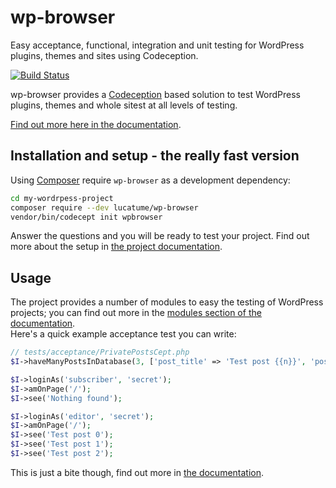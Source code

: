 wp-browser
==========
Easy acceptance, functional, integration and unit testing for WordPress plugins, themes and sites using Codeception.

[![Build Status](https://travis-ci.org/lucatume/wp-browser.svg?branch=master)](https://travis-ci.org/lucatume/wp-browser)

wp-browser provides a [Codeception](http://codeception.com/ "Codeception - BDD-style PHP testing.") based solution to
 test WordPress plugins, themes and whole sitest at all levels of testing.  

[Find out more here in the documentation](https://wpbrowser.wptestkit.dev).

## Installation and setup - the really fast version
Using [Composer](https://getcomposer.org/) require `wp-browser` as a development dependency:

```bash
cd my-wordrpess-project
composer require --dev lucatume/wp-browser
vendor/bin/codecept init wpbrowser
```

Answer the questions and you will be ready to test your project. Find out more about the setup in [the project 
documentation](https://wpbrowser.wptestkit.dev).

## Usage
The project provides a number of modules to easy the testing of WordPress projects; you can find out more in the 
[modules section of the documentation](https://wpbrowser.wptestkit.dev/modules).  
Here's a quick example acceptance test you can write:

```php
// tests/acceptance/PrivatePostsCept.php
$I->haveManyPostsInDatabase(3, ['post_title' => 'Test post {{n}}', 'post_status' => 'private']);

$I->loginAs('subscriber', 'secret');
$I->amOnPage('/');
$I->see('Nothing found');

$I->loginAs('editor', 'secret');
$I->amOnPage('/');
$I->see('Test post 0');
$I->see('Test post 1');
$I->see('Test post 2');
``` 

This is just a bite though, find out more in [the documentation](https://wpbrowser.wptestkit.dev).
